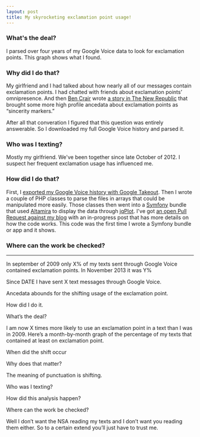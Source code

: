 ```yaml
--- 
layout: post
title: My skyrocketing exclamation point usage!
---
```



### What's the deal?

I parsed over four years of my Google Voice data to look for exclamation points. This graph shows what I found.


### Why did I do that?


My girlfriend and I had talked about how nearly all of our messages contain exclamation points.
I had chatted with friends about exclamation points’ omnipresence.
And then [Ben Crair](https://twitter.com/bencrair) wrote [a story in The New Republic](http://www.newrepublic.com/article/115726/period-our-simplest-punctuation-mark-has-become-sign-anger) that brought some more high profile ancedata about exclamation points as “sincerity markers.”

After all that converation I figured that this question was entirely answerable.
So I downloaded my full Google Voice history and parsed it.


### Who was I texting?

Mostly my girlfriend. We've been together since late October of 2012. I suspect her frequent exclamation usage has influenced me.


### How did I do that?

First, I [exported my Google Voice history with Google Takeout](http://techcrunch.com/2011/09/06/google-now-lets-you-export-google-voice-data/).
Then I wrote a couple of PHP classes to parse the files in arrays that could be manipulated more easily.
Those classes then went into a [Symfony](http://symfony.com/) bundle that used [Altamira](https://github.com/Malwarebytes/Altamira) to display the data through [jqPlot](http://www.jqplot.com/).
I've got [an open Pull Request against my blog](https://github.com/stevector/stevector.github.io/pull/9) with an in-progress post that has more details on how the code works.
This code was the first time I wrote a Symfony bundle or app and it shows.

### Where can the work be checked?


------


In september of 2009 only X% of my texts sent through Google Voice contained exclamation points. In November 2013 it was Y%








Since DATE I have sent X text messages through Google Voice. 


Ancedata abounds for the shifting usage of the exclamation point.




How did I do it.


What’s the deal?

I am now X times more likely to use an exclamation point in a text than I was in 2009. Here’s a month-by-month graph of the percentage of my texts that contained at least on exclamation point.

When did the shift occur



Why does that matter?

The meaning of punctuation is shifting.

Who was I texting?




How did this analysis happen?



Where can the work be checked?

Well I don’t want the NSA reading my texts and I don’t want you reading them either. So to a certain extend you’ll just have to trust me.








